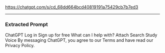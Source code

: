 https://chatgpt.com/s/cd_68dd664bcd40819191a75429cb7b7ed3


---

### Extracted Prompt
ChatGPT Log in Sign up for free What can I help with? Attach Search Study Voice By messaging ChatGPT, you agree to our Terms and have read our Privacy Policy.
